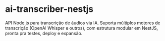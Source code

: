 # ai-transcriber-nestjs
API Node.js para transcrição de áudios via IA. Suporta múltiplos motores de transcrição (OpenAI Whisper e outros), com estrutura modular em NestJS, pronta pra testes, deploy e expansão.
